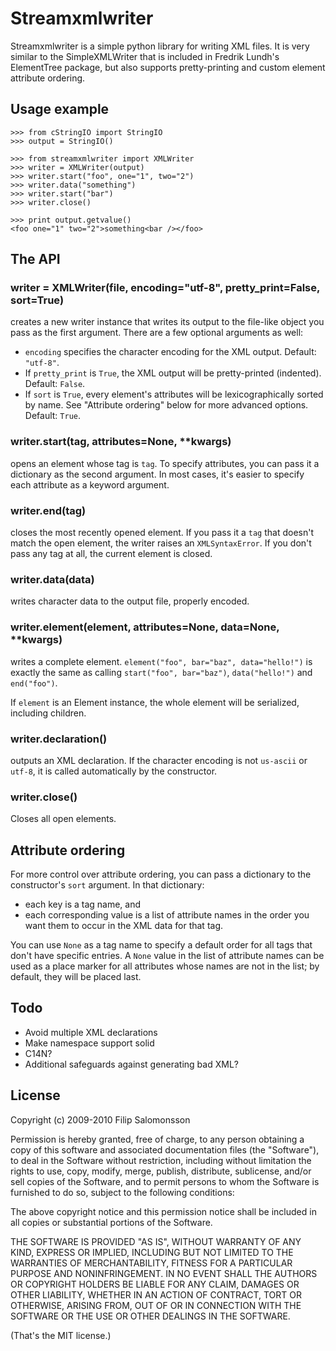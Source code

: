 Streamxmlwriter
===============

Streamxmlwriter is a simple python library for writing XML files. It
is very similar to the SimpleXMLWriter that is included in Fredrik
Lundh's ElementTree package, but also supports pretty-printing and
custom element attribute ordering.


Usage example
-------------

    >>> from cStringIO import StringIO
    >>> output = StringIO()

    >>> from streamxmlwriter import XMLWriter
    >>> writer = XMLWriter(output)
    >>> writer.start("foo", one="1", two="2")
    >>> writer.data("something")
    >>> writer.start("bar")
    >>> writer.close()
    
    >>> print output.getvalue()
    <foo one="1" two="2">something<bar /></foo>
    

The API
-------

### writer = XMLWriter(file, encoding="utf-8", pretty_print=False, sort=True)

creates a new writer instance that writes its output to the file-like
object you pass as the first argument. There are a few optional
arguments as well:

* `encoding` specifies the character encoding for the XML output.
  Default: `"utf-8"`.
* If `pretty_print` is `True`, the XML output will be pretty-printed
  (indented). Default: `False`.
* If `sort` is `True`, every element's attributes will be
  lexicographically sorted by name. See "Attribute ordering" below for
  more advanced options. Default: `True`.

### writer.start(tag, attributes=None, **kwargs)
opens an element whose tag is `tag`. To specify attributes, you can
pass it a dictionary as the second argument. In most cases, it's
easier to specify each attribute as a keyword argument.

### writer.end(tag)
closes the most recently opened element. If you pass it a `tag` that
doesn't match the open element, the writer raises an `XMLSyntaxError`.
If you don't pass any tag at all, the current element is closed.

### writer.data(data)
writes character data to the output file, properly encoded.

### writer.element(element, attributes=None, data=None, **kwargs)
writes a complete element. `element("foo", bar="baz", data="hello!")`
is exactly the same as calling `start("foo", bar="baz")`,
`data("hello!")` and `end("foo")`.

If `element` is an Element instance, the whole element will be
serialized, including children.

### writer.declaration()
outputs an XML declaration. If the character encoding is not
`us-ascii` or `utf-8`, it is called automatically by the constructor.

### writer.close()
Closes all open elements.


Attribute ordering
------------------

For more control over attribute ordering, you can pass a dictionary to
the constructor's `sort` argument. In that dictionary:

* each key is a tag name, and
* each corresponding value is a list of attribute names in the order
  you want them to occur in the XML data for that tag.

You can use `None` as a tag name to specify a default order for all
tags that don't have specific entries. A `None` value in the list of
attribute names can be used as a place marker for all attributes whose
names are not in the list; by default, they will be placed last.


Todo
----

* Avoid multiple XML declarations
* Make namespace support solid
* C14N?
* Additional safeguards against generating bad XML?


License
-------

Copyright (c) 2009-2010 Filip Salomonsson

Permission is hereby granted, free of charge, to any person obtaining a copy
of this software and associated documentation files (the "Software"), to deal
in the Software without restriction, including without limitation the rights
to use, copy, modify, merge, publish, distribute, sublicense, and/or sell
copies of the Software, and to permit persons to whom the Software is
furnished to do so, subject to the following conditions:

The above copyright notice and this permission notice shall be included in
all copies or substantial portions of the Software.

THE SOFTWARE IS PROVIDED "AS IS", WITHOUT WARRANTY OF ANY KIND, EXPRESS OR
IMPLIED, INCLUDING BUT NOT LIMITED TO THE WARRANTIES OF MERCHANTABILITY,
FITNESS FOR A PARTICULAR PURPOSE AND NONINFRINGEMENT. IN NO EVENT SHALL THE
AUTHORS OR COPYRIGHT HOLDERS BE LIABLE FOR ANY CLAIM, DAMAGES OR OTHER
LIABILITY, WHETHER IN AN ACTION OF CONTRACT, TORT OR OTHERWISE, ARISING FROM,
OUT OF OR IN CONNECTION WITH THE SOFTWARE OR THE USE OR OTHER DEALINGS IN
THE SOFTWARE.

(That's the MIT license.)